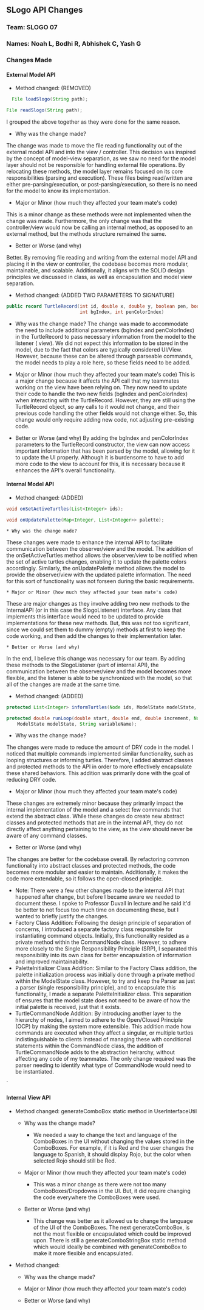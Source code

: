 ## SLogo API Changes

### Team: SLOGO 07

### Names: Noah L, Bodhi R, Abhishek C, Yash G

### Changes Made

#### External Model API

* Method changed: (REMOVED)

```java
  File loadSlogo(String path);

File readSlogo(String path);
```

I grouped the above together as they were done for the same reason.

* Why was the change made?

The change was made to move the file reading functionality out of the external model API and into
the view / controller. This decision was inspired by the concept of model-view separation, as we saw
no need for the model layer should not be responsible for handling external file operations. By
relocating these methods, the model layer remains focused on its core responsibilities (parsing and
execution). These files being read/written are either pre-parsing/execution, or
post-parsing/execution, so there is no need for the model to know its implementation.

* Major or Minor (how much they affected your team mate's code)

This is a minor change as these methods were not implemented when the change was made. Furthermore,
the only change was that the controller/view would now be calling an internal method, as opposed to
an external method, but the methods structure remained the same.

* Better or Worse (and why)

Better. By removing file reading and writing from the external model API and placing it in the view
or controller, the codebase becomes more modular, maintainable, and scalable. Additionally, it
aligns with the SOLID design principles we discussed in class, as well as encapsulation and model
view separation.

* Method changed: (ADDED TWO PARAMETERS TO SIGNATURE)

```java
public record TurtleRecord(int id, double x, double y, boolean pen, boolean visible, double heading,
                           int bgIndex, int penColorIndex)
```

* Why was the change made?
  The change was made to accommodate the need to include additional parameters (bgIndex and
  penColorIndex) in the TurtleRecord to pass necessary information from the model to the listener (
  view). We did not expect this information to be stored in the model, due to the fact that colors
  are typically considered UI/View. However, because these can be altered through parseable
  commands, the model needs to play a role here, so these fields need to be added.

* Major or Minor (how much they affected your team mate's code)
  This is a major change because it affects the API call that my teammates working on the view have
  been relying on. They now need to update their code to handle the two new fields (bgIndex and
  penColorIndex) when interacting with the TurtleRecord. However, they are still using the
  TurtleRecord object, so any calls to it would not change, and their previous code handling the
  other fields would not change either. So, this change would only require adding new code, not
  adjusting pre-existing code.

* Better or Worse (and why)
  By adding the bgIndex and penColorIndex parameters to the TurtleRecord constructor, the view can
  now access important information that has been parsed by the model, allowing for it to update the
  UI properly. Although it is burdensome to have to add more code to the view to account for this,
  it is necessary because it enhances the API's overall functionality.

#### Internal Model API

* Method changed: (ADDED)

```java
void onSetActiveTurtles(List<Integer> ids);

void onUpdatePalette(Map<Integer, List<Integer>> palette);
```

    * Why was the change made?

These changes were made to enhance the internal API to facilitate communication between the
observer/view and the model. The addition of the onSetActiveTurtles method allows the observer/view
to be notified when the set of active turtles changes, enabling it to update the palette colors
accordingly. Similarly, the onUpdatePalette method allows the model to provide the observer/view
with the updated palette information. The need for this sort of functionality was not forseen during
the basic requirements.

    * Major or Minor (how much they affected your team mate's code)

These are major changes as they involve adding two new methods to the InternalAPI (or in this case
the SlogoListener) interface. Any class that implements this interface would need to be updated to
provide implementations for these new methods. But, this was not too significant, since we could set
them to dummy (empty) methods at first to keep the code working, and then add the changes to their
implementation later.

    * Better or Worse (and why)

In the end, I believe this change was necessary for our team. By adding these methods to the
SlogoListener (part of internal API), the communication between the observer/view and the model
becomes more flexible, and the listener is able to be synchronized with the model, so that all of
the changes are made at the same time.

* Method changed: (ADDED)

```java
protected List<Integer> informTurtles(Node ids, ModelState modelState, SlogoListener myListener);

protected double runLoop(double start, double end, double increment, Node commands,
    ModelState modelState, String variableName);
```

* Why was the change made?

The changes were made to reduce the amount of DRY code in the model. I noticed that multiple
commands implemented similar functionality, such as looping structures or informing turtles.
Therefore, I added abstract classes and protected methods to the API in order to more effectively
encapsulate these shared behaviors. This addition was primarily done with the goal of reducing DRY
code.

* Major or Minor (how much they affected your team mate's code)

These changes are extremely minor because they primarily impact the internal implementation of the
model and a select few commands that extend the abstract class. While these changes do create new
abstract classes and protected methods that are in the internal API, they do not directly affect
anything pertaining to the view, as the view should never be aware of any command classes.

* Better or Worse (and why)

The changes are better for the codebase overall. By refactoring common functionality into abstract
classes and protected methods, the code becomes more modular and easier to maintain. Additionally,
it makes the code more extendable, so it follows the open-closed principle.

* Note:
  There were a few other changes made to the internal API that happened after change, but before I
  became aware we needed to document these. I spoke to Professor Duvall in lecture and he said it'd
  be better to not focus too much time on documenting these, but I wanted to briefly justify the
  changes.
 * Factory Class Addition: Following the design principle of separation of concerns, I introduced
   a separate factory class responsible for instantiating command objects. Initially, this
   functionality resided as a private method within the CommandNode class. However, to adhere more
   closely to the Single Responsibility Principle (SRP), I separated this responsibility into its
   own class for better encapsulation of information and improved maintainability.
* PaletteInitializer Class Addition: Similar to the Factory Class addition, the palette
  initialization process was initially done through a private method within the ModelState class.
  However, to try and keep the Parser as just a parser (single responsibility principle), and to
  encapsulate this functionality, I made a separate PaletteInitializer class. This separation of 
  ensures that the model state does not need to be aware of how the initial palette is received, 
  just that it exists.
* TurtleCommandNode Addition: By introducing another layer to the hierarchy of nodes, I aimed to
  adhere to the Open/Closed Principle (OCP) by making the system more extensible. This addition made 
  how commands are executed when they affect a singular, or multiple turtles indistinguishable to 
  clients Instead of managing these with conditional statements within the CommandNode class, the 
  addition of TurtleCommandNode adds to the abstraction heirarchy, without affecting any code of my
  teammates. The only change required was the parser needing to identify what type of CommandNode 
  would need to be instantiated.

`

#### Internal View API

* Method changed: generateComboBox static method in UserInterfaceUtil

    * Why was the change made?
      * We needed a way to change the text and language of the ComboBoxes in the UI without changing the
      values stored in the ComboBoxes. For example, if it is Red and the user changes the language to Spanish,
      it should display Rojo, but the color when selected Rojo should still be Red. 

    * Major or Minor (how much they affected your team mate's code)
      * This was a minor change as there were not too many ComboBoxes/Dropdowns in the UI. But, it did require
      changing the code everywhere the ComboBoxes were used.

    * Better or Worse (and why)
      * This change was better as it allowed us to change the language of the UI of the ComboBoxes. The next generateComboBox,
      is not the most flexible or encapsulated which could be improved upon. There is still a generateComboStringBox static method
      which would ideally be combined with generateComboBox to make it more flexible and encapsulated.


* Method changed:

    * Why was the change made?

    * Major or Minor (how much they affected your team mate's code)

    * Better or Worse (and why)

